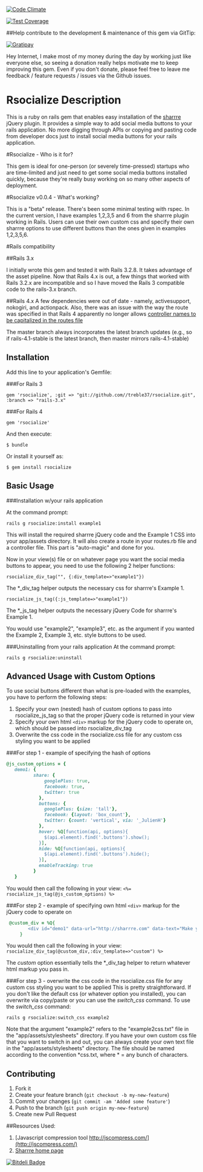 [![Code Climate](https://codeclimate.com/github/treble37/rsocialize/badges/gpa.svg)](https://codeclimate.com/github/treble37/rsocialize)

[![Test Coverage](https://codeclimate.com/github/treble37/rsocialize/badges/coverage.svg)](https://codeclimate.com/github/treble37/rsocialize/coverage)

##Help contribute to the development & maintenance of this gem via GitTip:

[![Gratipay](https://img.shields.io/gratipay/treble37.svg)](https://gratipay.com/treble37/)

Hey Internet, I make most of my money during the day by working just like everyone else, so seeing a donation really helps motivate me to keep improving this gem.  Even if you don't donate, please feel free to leave me feedback / feature requests / issues via the Github issues.

# Rsocialize Description

This is a ruby on rails gem that enables easy installation of the [sharrre](http://sharrre.com/) jQuery plugin.  It provides a simple way to add social media buttons to your rails application.  No more digging through APIs or copying and pasting code from developer docs just to install social media buttons for your rails application.

#Rsocialize - Who is it for?

This gem is ideal for one-person (or severely time-pressed) startups who are time-limited and just need to get some social media buttons installed quickly, because they're really busy working on so many other aspects of deployment.

#Rsocialize v0.0.4 - What's working?

This is a "beta" release.  There's been some minimal testing with rspec.  In the current version, I have examples 1,2,3,5 and 6 from the sharrre plugin working in Rails.  Users can use their own custom css and specify their own sharrre options to use different buttons than the ones given in examples 1,2,3,5,6.

#Rails compatibility

##Rails 3.x

I initially wrote this gem and tested it with Rails 3.2.8. It takes advantage of the asset pipeline.  Now that Rails 4.x is out, a few things that worked with Rails 3.2.x are incompatible and so I have moved the Rails 3 compatible code to the rails-3.x branch.

##Rails 4.x
A few dependencies were out of date - namely, activesupport, nokogiri, and actionpack.  Also, there was an issue with the way the route was specified in that Rails 4 apparently no longer allows [controller names to be capitalized in the routes file](https://github.com/rails/rails/blob/v4.0.0/actionpack/lib/action_dispatch/routing/mapper.rb#L237)

The master branch always incorporates the latest branch updates (e.g., so if rails-4.1-stable is the latest branch, then master mirrors rails-4.1-stable)

## Installation

Add this line to your application's Gemfile:

###For Rails 3

    gem 'rsocialize', :git => "git://github.com//treble37/rsocialize.git", :branch => "rails-3.x"

###For Rails 4

    gem 'rsocialize'

And then execute:

    $ bundle

Or install it yourself as:

    $ gem install rsocialize

## Basic Usage

###Installation w/your rails application

At the command prompt:

`rails g rsocialize:install example1`

This will install the required sharrre jQuery code and the Example 1 CSS into your app/assets directory.  It will also create a route in your routes.rb file and a controller file.  This part is "auto-magic" and done for you.

Now in your view(s) file or on whatever page you want the social media buttons to appear, you need to use the following 2 helper functions:

`rsocialize_div_tag("", {:div_template=>"example1"})`

The *_div_tag helper outputs the necessary css for sharrre's Example 1. 

`rsocialize_js_tag({:js_template=>"example1"})`

The *_js_tag helper outputs the necessary jQuery Code for sharrre's Example 1.

You would use "example2", "example3", etc. as the argument if you wanted the Example 2, Example 3, etc. style buttons to be used.  

###Uninstalling from your rails application
At the command prompt:

`rails g rsocialize:uninstall`

## Advanced Usage with Custom Options

To use social buttons different than what is pre-loaded with the examples, you have to perform the following steps:
1.  Specify your own (nested) hash of custom options to pass into rsocialize_js_tag so that the proper jQuery code is returned in your view
2.  Specify your own html `<div>` markup for the jQuery code to operate on, which should be passed into rsocialize_div_tag
3.  Overwrite the css code in the rsocialize.css file for any custom css styling you want to be applied

###For step 1 - example of specifying the hash of options
```ruby
@js_custom_options = {
   demo1: {
          share: {
              googlePlus: true,
              facebook: true,
              twitter: true
            },
            buttons: {
              googlePlus: {size: 'tall'},
              facebook: {layout: 'box_count'},
              twitter: {count: 'vertical', via: '_JulienH'}
            },
            hover: %Q[function(api, options){
              $(api.element).find('.buttons').show();
            }],
            hide: %Q[function(api, options){
              $(api.element).find('.buttons').hide();
            }],
            enableTracking: true
          }
   }
```

You would then call the following in your view:
`<%= rsocialize_js_tag(@js_custom_options) %>`

###For step 2 - example of specifying own html `<div>` markup for the jQuery code to operate on
```ruby
 @custom_div = %Q{
        <div id="demo1" data-url="http://sharrre.com" data-text="Make your sharing widget with Sharrre (jQuery Plugin)" data-title="share"></div>
     }
````
     
You would then call the following in your view:
`rsocialize_div_tag(@custom_div,:div_template=>"custom") %>`

The *custom* option essentially tells the *_div_tag helper to return whatever html markup you pass in.

###For step 3 - overwrite the css code in the rsocialize.css file for any custom css styling you want to be applied
This is pretty straightforward.  If you don't like the default css (or whatever option you installed), you can overwrite via copy/paste or you can use the *switch_css* command.  To use the *switch_css* command:

`rails g rsocialize:switch_css example2`

Note that the argument "example2" refers to the "example2css.txt" file in the "app/assets/stylesheets" directory.  If you have your own custom css file that you want to switch in and out, you can always create your own text file in the "app/assets/stylesheets" directory.  The file should be named according to the convention *css.txt, where * = any bunch of characters.

## Contributing

1. Fork it
2. Create your feature branch (`git checkout -b my-new-feature`)
3. Commit your changes (`git commit -am 'Added some feature'`)
4. Push to the branch (`git push origin my-new-feature`)
5. Create new Pull Request

##Resources Used:
1.  [Javascript compression tool http://jscompress.com/](http://jscompress.com/)
2.  [Sharrre home page](http://sharrre.com/)


[![Bitdeli Badge](https://d2weczhvl823v0.cloudfront.net/treble37/rsocialize/trend.png)](https://bitdeli.com/free "Bitdeli Badge")


